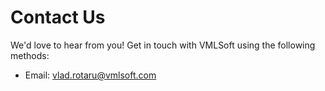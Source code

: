 # Contact Us

We'd love to hear from you! Get in touch with VMLSoft using the following methods:

- Email: vlad.rotaru@vmlsoft.com

